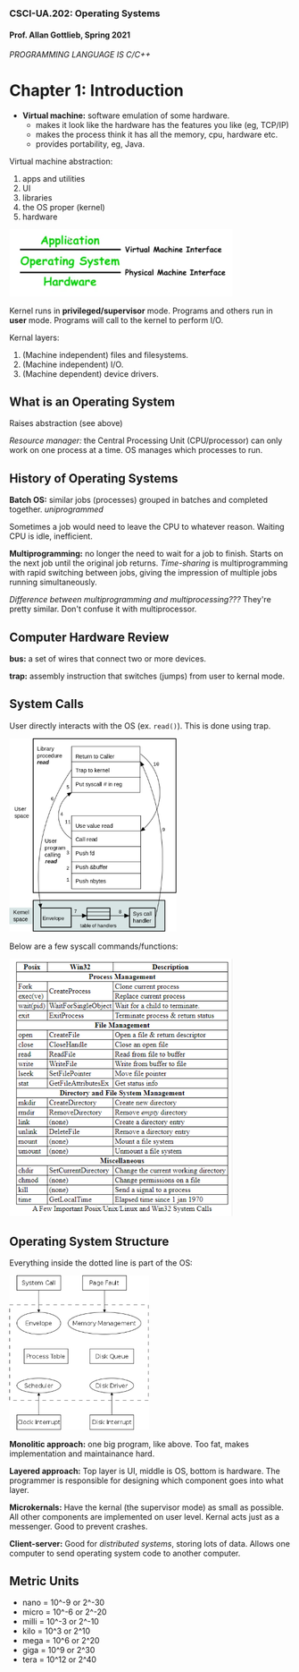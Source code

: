 ### CSCI-UA.202: Operating Systems

#### Prof. Allan Gottlieb, Spring 2021

*PROGRAMMING LANGUAGE IS C/C++*

# Chapter 1: Introduction

- __Virtual machine:__ software emulation of some hardware. 
	- makes it look like the hardware has the features you like (eg, TCP/IP)
	- makes the process think it has all the memory, cpu, hardware etc. 
	- provides portability, eg, Java.

Virtual machine abstraction:
1. apps and utilities
2. UI
3. libraries
4. the OS proper (kernel)
5. hardware

<img src="../pictures/virtual-machine.png" width="400">

Kernel runs in __privileged/supervisor__ mode. Programs and others run in __user__ mode. Programs will call to the kernel to perform I/O.

Kernal layers:
1. (Machine independent) files and filesystems.
2. (Machine independent) I/O.
3. (Machine dependent) device drivers.

## What is an Operating System

Raises abstraction (see above)

*Resource manager:* the Central Processing Unit (CPU/processor) can only work on one process at a time. OS manages which processes to run.

## History of Operating Systems

__Batch OS:__ similar jobs (processes) grouped in batches and completed together. *uniprogrammed*

Sometimes a job would need to leave the CPU to whatever reason. Waiting CPU is idle, inefficient.

__Multiprogramming:__ no longer the need to wait for a job to finish. Starts on the next job until the original job returns. *Time-sharing* is multiprogramming with rapid switching between jobs, giving the impression of multiple jobs running simultaneously.

*Difference between multiprogramming and multiprocessing???* They're pretty similar. Don't confuse it with multiprocessor.

## Computer Hardware Review
<!-- elaborate? -->

__bus:__ a set of wires that connect two or more devices.

__trap:__ assembly instruction that switches (jumps) from user to kernal mode.

## System Calls

User directly interacts with the OS (ex. `read()`). This is done using trap.

<img src="../pictures/syscall.png" width="300">

Below are a few syscall commands/functions:

<img src="../pictures/syscalls-list.PNG" width="400">

## Operating System Structure

Everything inside the dotted line is part of the OS:

<img src="../pictures/os-components.png" width="250">

__Monolitic approach:__ one big program, like above. Too fat, makes implementation and maintainance hard.

__Layered approach:__ Top layer is UI, middle is OS, bottom is hardware. The programmer is responsible for designing which component goes into what layer.

__Microkernals:__ Have the kernal (the supervisor mode) as small as possible. All other components are implemented on user level. Kernal acts just as a messenger. Good to prevent crashes.

__Client-server:__ Good for *distributed systems*, storing lots of data. Allows one computer to send operating system code to another computer.

## Metric Units

- nano = 10^-9 or 2^-30
- micro = 10^-6 or 2^-20
- milli = 10^-3 or 2^-10
- kilo = 10^3 or 2^10
- mega = 10^6 or 2^20
- giga = 10^9 or 2^30
- tera = 10^12 or 2^40